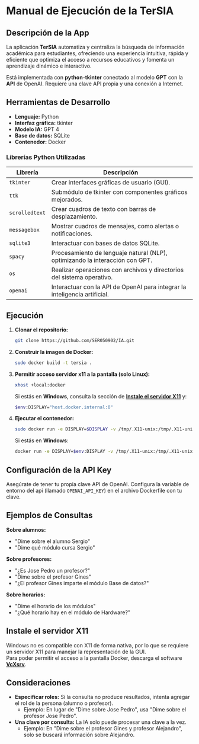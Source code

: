 # Manual de Ejecución de la TerSIA

## Descripción de la App

La aplicación **TerSIA** automatiza y centraliza la búsqueda de información académica para estudiantes, ofreciendo una experiencia intuitiva, rápida y eficiente que optimiza el acceso a recursos educativos y fomenta un aprendizaje dinámico e interactivo.

Está implementada con **python-tkinter** conectado al modelo **GPT** con la **API** de OpenAI. Requiere una clave API propia y una conexión a Internet.

## Herramientas de Desarrollo

  - **Lenguaje:** Python
  - **Interfaz gráfica:** tkinter
  - **Modelo IA:** GPT 4
  - **Base de datos:** SQLite
  - **Contenedor:** Docker

### Librerías Python Utilizadas

| Librería        | Descripción                                                                                                                               |
|-----------------|-------------------------------------------------------------------------------------------------------------------------------------------|
| `tkinter`       | Crear interfaces gráficas de usuario (GUI).                                                                                             |
| `ttk`           | Submódulo de tkinter con componentes gráficos mejorados.                                                                                   |
| `scrolledtext` | Crear cuadros de texto con barras de desplazamiento.                                                                                     |
| `messagebox`   | Mostrar cuadros de mensajes, como alertas o notificaciones.                                                                               |
| `sqlite3`       | Interactuar con bases de datos SQLite.                                                                                                   |
| `spacy`         | Procesamiento de lenguaje natural (NLP), optimizando la interacción con GPT.                                                            |
| `os`            | Realizar operaciones con archivos y directorios del sistema operativo.                                                                   |
| `openai`        | Interactuar con la API de OpenAI para integrar la inteligencia artificial.                                                                |

## Ejecución

1.  **Clonar el repositorio:**  

    ```bash
    git clone https://github.com/SER050902/IA.git
    ```

2.  **Construir la imagen de Docker:**  

    ```bash
    sudo docker build -t tersia .
    ```

3.  **Permitir acceso servidor x11 a la pantalla (solo Linux):**  

    ```bash
    xhost +local:docker
    ```

    Si estás en **Windows**, consulta la sección de [**Instale el servidor X11**](#instale-el-servidor-x11) y:
     ```bash
    $env:DISPLAY="host.docker.internal:0"
    ```

5.  **Ejecutar el contenedor:**  

    ```bash
    sudo docker run -e DISPLAY=$DISPLAY -v /tmp/.X11-unix:/tmp/.X11-unix tersia
    ```

    Si estás en **Windows**:
     ```bash
    docker run -e DISPLAY=$env:DISPLAY -v /tmp/.X11-unix:/tmp/.X11-unix tersia
    ```

## Configuración de la API Key

Asegúrate de tener tu propia clave API de OpenAI. Configura la variable de entorno del api (llamado `OPENAI_API_KEY`) en el archivo Dockerfile con tu clave.

## Ejemplos de Consultas

**Sobre alumnos:**

  - "Dime sobre el alumno Sergio"
  - "Dime qué módulo cursa Sergio"

**Sobre profesores:**

  - "¿Es Jose Pedro un profesor?"
  - "Dime sobre el profesor Gines"
  - "¿El profesor Gines imparte el módulo Base de datos?"

**Sobre horarios:**

  - "Dime el horario de los módulos"
  - "¿Qué horario hay en el módulo de Hardware?"

## Instale el servidor X11
Windows no es compatible con X11 de forma nativa, por lo que se requiere un servidor X11 para manejar la representación de la GUI.  
Para poder permitir el acceso a la pantalla Docker, descarga el software [**VcXsrv**](./Instalación%20VcXsrv.md).

## Consideraciones

  - **Especificar roles:** Si la consulta no produce resultados, intenta agregar el rol de la persona (alumno o profesor).
      - Ejemplo: En lugar de "Dime sobre Jose Pedro", usa "Dime sobre el profesor Jose Pedro".
  - **Una clave por consulta:** La IA solo puede procesar una clave a la vez.
      - Ejemplo: En "Dime sobre el profesor Gines y profesor Alejandro", solo se buscará información sobre Alejandro.
